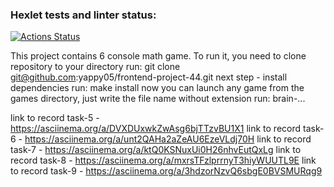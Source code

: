 ### Hexlet tests and linter status:

[![Actions Status](https://github.com/yappy05/frontend-project-44/actions/workflows/hexlet-check.yml/badge.svg)](https://github.com/yappy05/frontend-project-44/actions)

This project contains 6 console math game.
To run it, you need to clone repository to your directory
run: git clone git@github.com:yappy05/frontend-project-44.git
next step - install dependencies
run: make install
now you can launch any game from the games directory, just write the file name without extension
run: brain-...

link to record task-5 - https://asciinema.org/a/DVXDUxwkZwAsg6bjTTzvBU1X1
link to record task-6 - https://asciinema.org/a/unt2QAHa2aZeAU6EzeVLdj70H
link to record task-7 - https://asciinema.org/a/ktQ0KSNuxUi0H26nhvEutQxLg
link to record task-8 - https://asciinema.org/a/mxrsTFzlprrnyT3hiyWUUTL9E
link to record task-9 - https://asciinema.org/a/3hdzorNzvQ6sbgE0BVSMURqg9
